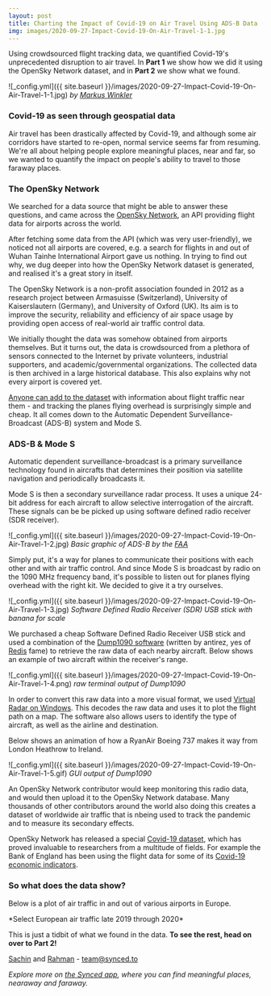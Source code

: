 ```yaml
---
layout: post
title: Charting the Impact of Covid-19 on Air Travel Using ADS-B Data (Part 1)
img: images/2020-09-27-Impact-Covid-19-On-Air-Travel-1-1.jpg
---
```


Using crowdsourced flight tracking data, we quantified Covid-19's unprecedented disruption to air travel. In **Part 1** we show how we did it using the OpenSky Network dataset, and in **Part 2** we show what we found.

![_config.yml]({{ site.baseurl }}/images/2020-09-27-Impact-Covid-19-On-Air-Travel-1-1.jpg)
*by [Markus Winkler](https://unsplash.com/photos/XGKpAZxUE8o)*

### Covid-19 as seen through geospatial data
Air travel has been drastically affected by Covid-19, and although some air corridors have started to re-open, normal service seems far from resuming. We're all about helping people explore meaningful places, near and far, so we wanted to quantify the impact on people's ability to travel to those faraway places. 


### The OpenSky Network
We searched for a data source that might be able to answer these questions, and came across the [OpenSky Network](https://opensky-network.org/ "OpenSky Network Homepage"), an API providing flight data for airports across the world.

After fetching some data from the API (which was very user-friendly), we noticed not all airports are covered, e.g. a search for flights in and out of Wuhan Tainhe International Airport gave us nothing. In trying to find out why, we dug deeper into how the OpenSky Network dataset is generated, and realised it's a great story in itself.

The OpenSky Network is a non-profit association founded in 2012 as a research project between Armasuisse (Switzerland), University of Kaiserslautern (Germany), and University of Oxford (UK). Its aim is to improve the security, reliability and efficiency of air space usage by providing open access of real-world air traffic control data. 

We initially thought the data was somehow obtained from airports themselves. But it turns out, the data is crowdsourced from a plethora of sensors connected to the Internet by private volunteers, industrial supporters, and academic/governmental organizations. The collected data is then archived in a large historical database. This also explains why not every airport is covered yet.

[Anyone can add to the dataset](https://opensky-network.org/contribute/improve-coverage) with information about flight traffic near them - and tracking the planes flying overhead is surprisingly simple and cheap. It all comes down to the Automatic Dependent Surveillance-Broadcast (ADS-B) system and Mode S.

### ADS-B & Mode S
Automatic dependent surveillance-broadcast is a primary surveillance technology found in aircrafts that determines their position via satellite navigation and periodically broadcasts it. 

Mode S is then a secondary surveillance radar process. It uses a unique 24-bit address for each aircraft to allow selective interrogation of the aircraft. These signals can be be picked up using software defined radio receiver (SDR receiver).

![_config.yml]({{ site.baseurl }}/images/2020-09-27-Impact-Covid-19-On-Air-Travel-1-2.jpg)
*Basic graphic of ADS-B by the [FAA](https://commons.wikimedia.org/wiki/File:FAA_NextGen_ADS-B_implementation.jpg)*

Simply put, it's a way for planes to communicate their positions with each other and with air traffic control. And since Mode S is broadcast by radio on the 1090 MHz frequency band, it's possible to listen out for planes flying overhead with the right kit. We decided to give it a try ourselves.

![_config.yml]({{ site.baseurl }}/images/2020-09-27-Impact-Covid-19-On-Air-Travel-1-3.jpg)
*Software Defined Radio Receiver (SDR) USB stick with banana for scale*

We purchased a cheap Software Defined Radio Receiver USB stick and used a combination of the [Dump1090 software](https://github.com/antirez/dump1090) (written by antirez, yes of [Redis](https://redis.io/) fame) to retrieve the raw data of each nearby aircraft. Below shows an example of two aircraft within the receiver's range.

![_config.yml]({{ site.baseurl }}/images/2020-09-27-Impact-Covid-19-On-Air-Travel-1-4.png)
*raw terminal output of Dump1090*

In order to convert this raw data into a more visual format, we used [Virtual Radar on Windows](https://www.virtualradarserver.co.uk/). This decodes the raw data and uses it to plot the flight path on a map. The software also allows users to identify the type of aircraft, as well as the airline and destination. 

Below shows an animation of how a RyanAir Boeing 737 makes it way from London Heathrow to Ireland.

![_config.yml]({{ site.baseurl }}/images/2020-09-27-Impact-Covid-19-On-Air-Travel-1-5.gif)
*GUI output of Dump1090*

An OpenSky Network contributor would keep monitoring this radio data, and would then upload it to the OpenSky Network database. Many thousands of other contributors around the world also doing this creates a dataset of worldwide air traffic that is nbeing used to track the pandemic and to measure its secondary effects.

OpenSky Network has released a special [Covid-19 dataset](https://zenodo.org/record/3901482#.X0aDe5NKjlw), which has proved invaluable to researchers from a multitude of fields. For example the Bank of England has been using the flight data for some of its [Covid-19 economic indicators](https://www.bankofengland.co.uk/report/2020/monetary-policy-report-financial-stability-report-may-2020).

### So what does the data show?
Below is a plot of air traffic in and out of various airports in Europe.

<script src="https://d3js.org/d3.v3.js"></script>
<script src="https://blog.synced.to/datascripts/2020-09-27-Impact-Covid-19-On-Air-Travel-1-1.js"></script>
<style>

.chart-1-container {
font: 10px "Titillium Web", sans-serif;
}


.axis path,
.axis line {
fill: none;
stroke: #000;
shape-rendering: crispEdges;
}

.x.axis path {
display: none;
}

.line {
fill: none;
stroke: steelblue;
stroke-width: 1.5px;
}

.legend rect {
fill:white;
stroke:black;
opacity:0.8;}

</style>

<div class="d3-chart-container chart-1-container"></div>
*Select European air traffic late 2019 through 2020*

<script src="https://blog.synced.to/datascripts/2020-09-27-Impact-Covid-19-On-Air-Travel-1-2.js"></script>

This is just a tidbit of what we found in the data. **To see the rest, head on over to Part 2!**







[Sachin](https://www.linkedin.com/in/sachinvasudevan/) and [Rahman](https://www.linkedin.com/in/rahman-zane/) - <team@synced.to>

_Explore more on [the Synced app](http://onelink.to/8ttzr9), where you can find meaningful places, nearaway and faraway._
